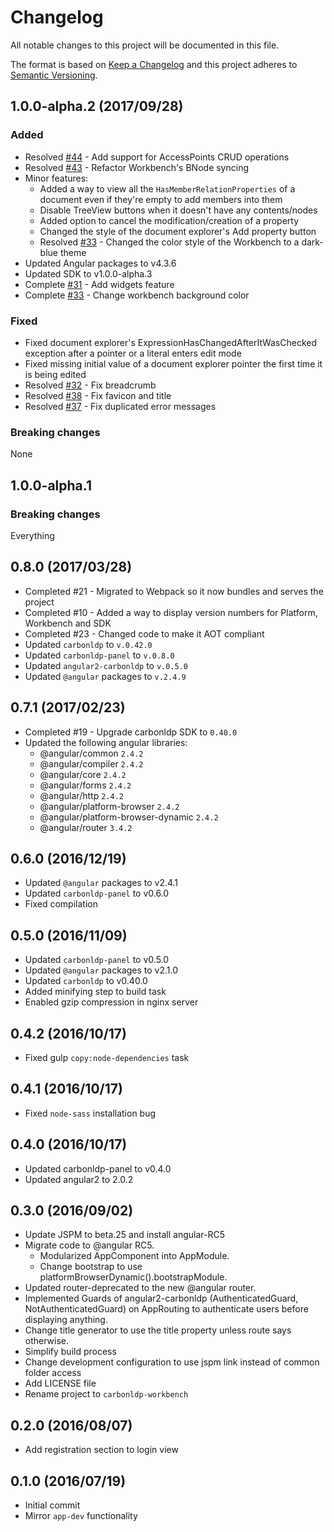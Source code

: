 # Changelog

All notable changes to this project will be documented in this file.

The format is based on [Keep a Changelog](http://keepachangelog.com/en/1.0.0/)
and this project adheres to [Semantic Versioning](http://semver.org/spec/v2.0.0.html).

## 1.0.0-alpha.2 (2017/09/28)

### Added

- Resolved [#44](https://github.com/CarbonLDP/carbonldp-workbench/issues/) - Add support for AccessPoints CRUD operations
- Resolved [#43](https://github.com/CarbonLDP/carbonldp-workbench/issues/43) - Refactor Workbench's BNode syncing
- Minor features:
  - Added a way to view all the `HasMemberRelationProperties` of a document even if they're empty to add members into them
  - Disable TreeView buttons when it doesn't have any contents/nodes
  - Added option to cancel the modification/creation of a property
  - Changed the style of the document explorer's Add property button
  - Resolved [#33](https://github.com/CarbonLDP/carbonldp-workbench/issues/33) - Changed the color style of the Workbench to a dark-blue theme
- Updated Angular packages to v4.3.6
- Updated SDK to v1.0.0-alpha.3
- Complete [#31](https://github.com/CarbonLDP/carbonldp-workbench/issues/31) - Add widgets feature
- Complete [#33](https://github.com/CarbonLDP/carbonldp-workbench/issues/33) - Change workbench background color

### Fixed

- Fixed document explorer's ExpressionHasChangedAfterItWasChecked exception after a pointer or a literal enters edit mode
- Fixed missing initial value of a document explorer pointer the first time it is being edited
- Resolved [#32](https://github.com/CarbonLDP/carbonldp-workbench/issues/32) - Fix breadcrumb
- Resolved [#38](https://github.com/CarbonLDP/carbonldp-workbench/issues/38) - Fix favicon and title
- Resolved [#37](https://github.com/CarbonLDP/carbonldp-workbench/issues/37) - Fix duplicated error messages

### Breaking changes

None

## 1.0.0-alpha.1 

### Breaking changes

Everything

## 0.8.0 (2017/03/28)

- Completed #21 - Migrated to Webpack so it now bundles and serves the project
- Completed #10 - Added a way to display version numbers for Platform, Workbench and SDK 
- Completed #23 - Changed code to make it AOT compliant
- Updated `carbonldp` to `v.0.42.0`
- Updated `carbonldp-panel` to `v.0.8.0`
- Updated `angular2-carbonldp` to `v.0.5.0`
- Updated `@angular` packages to `v.2.4.9`

## 0.7.1 (2017/02/23)

- Completed #19 - Upgrade carbonldp SDK to `0.40.0`
- Updated the following angular libraries:
    - @angular/common `2.4.2`
    - @angular/compiler `2.4.2`
    - @angular/core `2.4.2`
    - @angular/forms `2.4.2`
    - @angular/http `2.4.2`
    - @angular/platform-browser `2.4.2`
    - @angular/platform-browser-dynamic `2.4.2`
    - @angular/router `3.4.2`

## 0.6.0 (2016/12/19)

- Updated `@angular` packages to v2.4.1
- Updated `carbonldp-panel` to v0.6.0
- Fixed compilation

## 0.5.0 (2016/11/09)

- Updated `carbonldp-panel` to v0.5.0
- Updated `@angular` packages to v2.1.0
- Updated `carbonldp` to v0.40.0
- Added minifying step to build task
- Enabled gzip compression in nginx server

## 0.4.2 (2016/10/17)

- Fixed gulp `copy:node-dependencies` task

## 0.4.1 (2016/10/17)

- Fixed `node-sass` installation bug

## 0.4.0 (2016/10/17)

- Updated carbonldp-panel to v0.4.0
- Updated angular2 to 2.0.2

## 0.3.0 (2016/09/02)

- Update JSPM to beta.25 and install angular-RC5
- Migrate code to @angular RC5.
    - Modularized AppComponent into AppModule.
    - Change bootstrap to use platformBrowserDynamic().bootstrapModule.
- Updated router-deprecated to the new @angular router.
- Implemented Guards of angular2-carbonldp (AuthenticatedGuard, NotAuthenticatedGuard) on AppRouting to authenticate users before displaying anything.
- Change title generator to use the title property unless route says otherwise.
- Simplify build process
- Change development configuration to use jspm link instead of common folder access
- Add LICENSE file
- Rename project to `carbonldp-workbench`

## 0.2.0 (2016/08/07)

- Add registration section to login view

## 0.1.0 (2016/07/19)

- Initial commit
- Mirror `app-dev` functionality